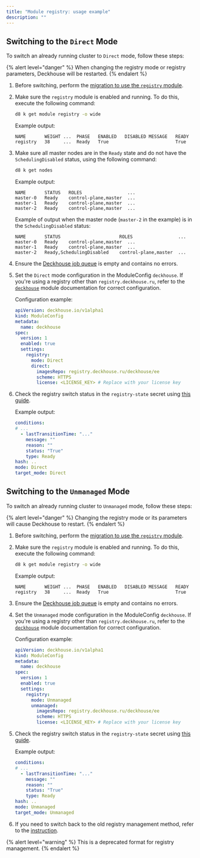 ```yaml
---
title: "Module registry: usage example"
description: ""
---
```


## Switching to the `Direct` Mode

To switch an already running cluster to `Direct` mode, follow these steps:

{% alert level="danger" %}
When changing the registry mode or registry parameters, Deckhouse will be restarted.
{% endalert %}

1. Before switching, perform the [migration to use the `registry` module](faq.html#how-to-migrate-to-the-registry-module).

1. Make sure the `registry` module is enabled and running. To do this, execute the following command:

   ```bash
   d8 k get module registry -o wide
   ```

   Example output:

   ```console
   NAME       WEIGHT ...  PHASE   ENABLED   DISABLED MESSAGE   READY
   registry   38     ...  Ready   True                         True
   ```

1. Make sure all master nodes are in the `Ready` state and do not have the `SchedulingDisabled` status, using the following command:

   ```bash
   d8 k get nodes
   ```

   Example output:

   ```console
   NAME       STATUS   ROLES                 ...
   master-0   Ready    control-plane,master  ...
   master-1   Ready    control-plane,master  ...
   master-2   Ready    control-plane,master  ...
   ```

   Example of output when the master node (`master-2` in the example) is in the `SchedulingDisabled` status:

   ```console
   NAME       STATUS                      ROLES                 ...
   master-0   Ready    control-plane,master  ...
   master-1   Ready    control-plane,master  ...
   master-2   Ready,SchedulingDisabled    control-plane,master  ...
   ```

1. Ensure the [Deckhouse job queue](../../deckhouse-faq.html#how-to-check-the-job-queue-in-deckhouse) is empty and contains no errors.

1. Set the `Direct` mode configuration in the ModuleConfig `deckhouse`. If you're using a registry other than `registry.deckhouse.ru`, refer to the [`deckhouse`](../deckhouse/) module documentation for correct configuration.

   Configuration example:

   ```yaml
   apiVersion: deckhouse.io/v1alpha1
   kind: ModuleConfig
   metadata:
     name: deckhouse
   spec:
     version: 1
     enabled: true
     settings:
       registry:
         mode: Direct
         direct:
           imagesRepo: registry.deckhouse.ru/deckhouse/ee
           scheme: HTTPS
           license: <LICENSE_KEY> # Replace with your license key
   ```

1. Check the registry switch status in the `registry-state` secret using [this guide](faq.html#how-to-check-the-registry-mode-switch-status).

   Example output:

   ```yaml
   conditions:
   # ...
     - lastTransitionTime: "..."
       message: ""
       reason: ""
       status: "True"
       type: Ready
   hash: ..
   mode: Direct
   target_mode: Direct
   ```

## Switching to the `Unmanaged` Mode

To switch an already running cluster to `Unmanaged` mode, follow these steps:

{% alert level="danger" %}
Changing the registry mode or its parameters will cause Deckhouse to restart.
{% endalert %}

1. Before switching, perform the [migration to use the `registry` module](faq.html#how-to-migrate-to-the-registry-module).

1. Make sure the `registry` module is enabled and running. To do this, execute the following command:

   ```bash
   d8 k get module registry -o wide
   ```

   Example output:

   ```console
   NAME       WEIGHT ...  PHASE   ENABLED   DISABLED MESSAGE   READY
   registry   38     ...  Ready   True                         True
   ```

1. Ensure the [Deckhouse job queue](../../deckhouse-faq.html#how-to-check-the-job-queue-in-deckhouse) is empty and contains no errors.

1. Set the `Unmanaged` mode configuration in the ModuleConfig `deckhouse`. If you're using a registry other than `registry.deckhouse.ru`, refer to the [`deckhouse`](../deckhouse/) module documentation for correct configuration.

   Configuration example:

   ```yaml
   apiVersion: deckhouse.io/v1alpha1
   kind: ModuleConfig
   metadata:
     name: deckhouse
   spec:
     version: 1
     enabled: true
     settings:
       registry:
         mode: Unmanaged
         unmanaged:
           imagesRepo: registry.deckhouse.ru/deckhouse/ee
           scheme: HTTPS
           license: <LICENSE_KEY> # Replace with your license key
   ```

1. Check the registry switch status in the `registry-state` secret using [this guide](faq.html#how-to-check-the-registry-mode-switch-status).

   Example output:

   ```yaml
   conditions:
   # ...
     - lastTransitionTime: "..."
       message: ""
       reason: ""
       status: "True"
       type: Ready
   hash: ..
   mode: Unmanaged
   target_mode: Unmanaged
   ```

1. If you need to switch back to the old registry management method, refer to the [instruction](faq.html#how-to-migrate-back-from-the-registry-module).

{% alert level="warning" %}
This is a deprecated format for registry management.
{% endalert %}
